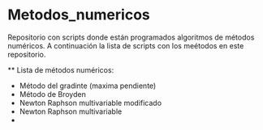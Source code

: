 # Metodos_numericos
Repositorio con scripts donde están programados algoritmos de métodos numéricos. A continuación la lista de scripts con los meétodos en este repositorio.

** Lista de métodos numéricos:
* Método del gradinte (maxima pendiente)
* Método de Broyden
* Newton Raphson multivariable modificado
* Newton Raphson multivariable
* 
